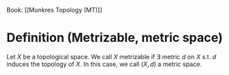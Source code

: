 Book: [[Munkres Topology (MT)]]
# Definition (Metrizable, metric space)
Let $X$ be a topological space.
We call $X$ metrizable if $\exists$ metric $d$ on $X$ s.t. $d$ induces the topology of $X$.
In this case, we call $(X,d)$ a metric space.